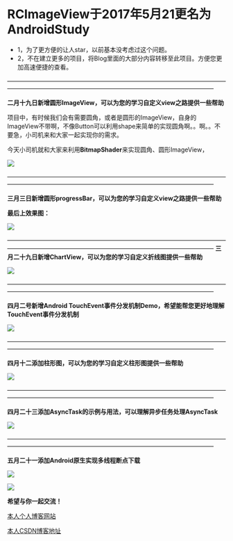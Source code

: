 # RCImageView于2017年5月21更名为AndroidStudy

+ 1，为了更方便的让人star，以前基本没考虑过这个问题。
+ 2，不在建立更多的项目，将Blog里面的大部分内容转移至此项目。方便您更加高速便捷的查看。


——————————————————————————————————————————————————————————————————————


**二月十九日新增圆形ImageView，可以为您的学习自定义view之路提供一些帮助**

项目中，有时候我们会有需要圆角，或者是圆形的ImageView，自身的ImageView不带啊，不像Button可以利用shape来简单的实现圆角啊。。啊。。不要急，小司机来和大家一起实现你的需求。

今天小司机就和大家来利用**BitmapShader**来实现圆角、圆形ImageView，

![](http://oavdalesp.bkt.clouddn.com/circlerrrrr.jpg)

——————————————————————————————————————————————————————————————————————

**三月三日新增圆形progressBar，可以为您的学习自定义view之路提供一些帮助**


**最后上效果图：**

![](http://oavdalesp.bkt.clouddn.com/0170303085408.png)

——————————————————————————————————————————————————————————————————————
**三月二十九日新增ChartView，可以为您的学习自定义折线图提供一些帮助**


![](http://oc5bjv3gr.bkt.clouddn.com/whatwewanttodraw.png)

——————————————————————————————————————————————————————————————————————

**四月二号新增Android TouchEvent事件分发机制Demo，希望能帮您更好地理解TouchEvent事件分发机制**

![](http://oc5bjv3gr.bkt.clouddn.com/toucheventdetail.jpg)

——————————————————————————————————————————————————————————————————————

**四月十二添加柱形图，可以为您的学习自定义柱形图提供一些帮助**

![](http://oo94hcyew.bkt.clouddn.com/gongsiyingyi.jpg)

——————————————————————————————————————————————————————————————————————

**四月二十三添加AsyncTask的示例与用法，可以理解异步任务处理AsyncTask**


![](http://oo94hcyew.bkt.clouddn.com/test.gif)



——————————————————————————————————————————————————————————————————————


**五月二十一添加Android原生实现多线程断点下载**


![](http://oo94hcyew.bkt.clouddn.com/mianyemian.jpg)



![](http://oo94hcyew.bkt.clouddn.com/download.jpg)






**希望与你一起交流！**

[本人个人博客网站](http://www.halloandroid.com/)

[本人CSDN博客地址](http://blog.csdn.net/zhcswlp0625)